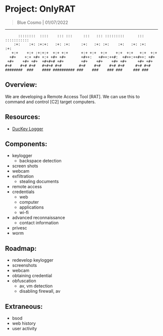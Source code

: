 # Project: OnlyRAT
> Blue Cosmo | 01/07/2022
---

```
      ::::::::  ::::    ::: :::     :::   ::: :::::::::      ::: ::::::::::: 
    :+:    :+: :+:+:   :+: :+:     :+:   :+: :+:    :+:   :+: :+:   :+:      
   +:+    +:+ :+:+:+  +:+ +:+      +:+ +:+  +:+    +:+  +:+   +:+  +:+       
  +#+    +:+ +#+ +:+ +#+ +#+       +#++:   +#++:++#:  +#++:++#++: +#+        
 +#+    +#+ +#+  +#+#+# +#+        +#+    +#+    +#+ +#+     +#+ +#+         
#+#    #+# #+#   #+#+# #+#        #+#    #+#    #+# #+#     #+# #+#          
########  ###    #### ########## ###    ###    ### ###     ### ###          
```


## Overview:
We are developing a Remote Access Tool [RAT]. We can use this to command and control [C2] target computers.

## Resources:
- [DucKey Logger](https://github.com/CosmodiumCS/DucKey-Logger)

## Components:
- keylogger
	- backspace detection
- screen shots
- webcam
- exfiltration
	- stealing documents
- remote access
- credentials
	- web
	- computer
	- applications
	- wi-fi
- advanced reconnaissance
	- contact information
- privesc
- worm

## Roadmap:
- redevelop keylogger
- screenshots
- webcam
- obtaining credential
- obfuscation
	- av, vm detection
	- disabling firewall, av

## Extraneous:
- bsod
- web history
- user activity
